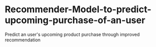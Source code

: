 # Recommender-Model-to-predict-upcoming-purchase-of-an-user
Predict an user's upcoming product purchase through improved recommendation
